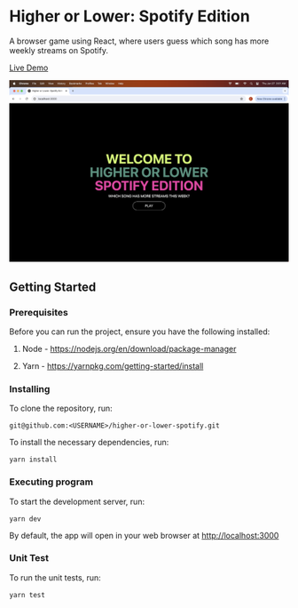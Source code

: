 # Higher or Lower: Spotify Edition

A browser game using React, where users guess which song has more weekly streams on Spotify.

[Live Demo](https://higher-or-lower-spotify.vercel.app/)

<img src="assets/higher-or-lower-spotify-demo-image.png">

## Getting Started

### Prerequisites

Before you can run the project, ensure you have the following installed:

1. Node - https://nodejs.org/en/download/package-manager

2. Yarn - https://yarnpkg.com/getting-started/install

### Installing

To clone the repository, run:

    git@github.com:<USERNAME>/higher-or-lower-spotify.git

To install the necessary dependencies, run:

    yarn install
    
### Executing program

To start the development server, run: 

    yarn dev

By default, the app will open in your web browser at [http://localhost:3000](http://localhost:3000)

### Unit Test

To run the unit tests, run:

    yarn test

